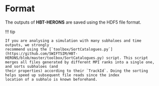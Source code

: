 # Format

The outputs of **HBT-HERONS** are saved using the HDF5 file format.

!!! tip
    
    If you are analysing a simulation with many subhaloes and time outputs, we strongly
    recommend using the [`toolbox/SortCatalogues.py`](https://github.com/SWIFTSIM/HBT-HERONS/blob/master/toolbox/SortCatalogues.py) script. This script merges all files generated by different MPI ranks into a single one, and sorts subhaloes (and
    their properties) according to their `TrackId`. Doing the sorting helps speed up subsequent file reads since the index
    location of a subhalo is known beforehand.
